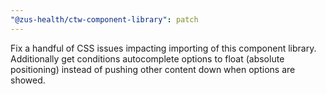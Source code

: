 ```yaml
---
"@zus-health/ctw-component-library": patch
---
```


Fix a handful of CSS issues impacting importing of this component library. Additionally get conditions autocomplete options to float (absolute positioning) instead of pushing other content down when options are showed.

